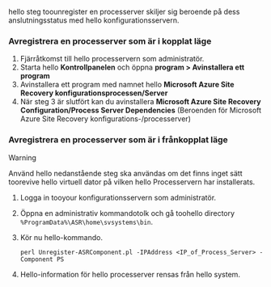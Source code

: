 hello steg toounregister en processerver skiljer sig beroende på dess anslutningsstatus med hello konfigurationsservern.

### <a name="unregister-a-process-server-that-is-in-a-connected-state"></a>Avregistrera en processerver som är i kopplat läge

1. Fjärråtkomst till hello processervern som administratör.
2. Starta hello **Kontrollpanelen** och öppna **program > Avinstallera ett program**
3. Avinstallera ett program med namnet hello **Microsoft Azure Site Recovery konfigurationsprocessen/Server**
4. När steg 3 är slutfört kan du avinstallera **Microsoft Azure Site Recovery Configuration/Process Server Dependencies** (Beroenden för Microsoft Azure Site Recovery konfigurations-/processerver)

### <a name="unregister-a-process-server-that-is-in-a-disconnected-state"></a>Avregistrera en processerver som är i frånkopplat läge

> [!WARNING]
> Använd hello nedanstående steg ska användas om det finns inget sätt toorevive hello virtuell dator på vilken hello Processervern har installerats.

1. Logga in tooyour konfigurationsservern som administratör.
2. Öppna en administrativ kommandotolk och gå toohello directory `%ProgramData%\ASR\home\svsystems\bin`.
3. Kör nu hello-kommando.

    ```
    perl Unregister-ASRComponent.pl -IPAddress <IP_of_Process_Server> -Component PS
    ```
4. Hello-information för hello processerver rensas från hello system.

